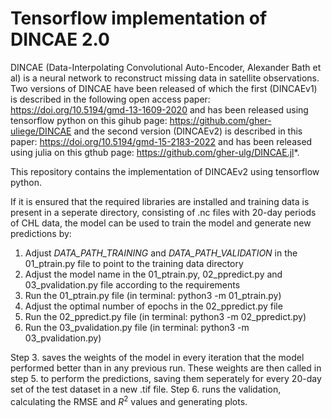 # Tensorflow implementation of DINCAE 2.0 


DINCAE (Data-Interpolating Convolutional Auto-Encoder, Alexander Bath et al) is a neural network to
reconstruct missing data in satellite observations. Two versions of DINCAE have been released of which the first (DINCAEv1) is described in the following open access paper: https://doi.org/10.5194/gmd-13-1609-2020 and has been released using tensorflow python on this gihub page: https://github.com/gher-uliege/DINCAE and the second version (DINCAEv2) is described in this paper: https://doi.org/10.5194/gmd-15-2183-2022 and has been released using julia on this gthub page: https://github.com/gher-ulg/DINCAE.jl*.

This repository contains the implementation of DINCAEv2 using tensorflow python.

If it is ensured that the required libraries are installed and training data is present in a seperate directory, consisting of .nc files with 20-day periods of CHL data, the model can be used to train the model and generate new predictions by:

1. Adjust *DATA_PATH_TRAINING* and *DATA_PATH_VALIDATION* in the 01_ptrain.py file to point to the training data directory
2. Adjust the model name in the 01_ptrain.py, 02_ppredict.py and 03_pvalidation.py file according to the requirements
3. Run the 01_ptrain.py file (in terminal: python3 -m 01_ptrain.py)
4. Adjust the optimal number of epochs in the 02_ppredict.py file
5. Run the 02_ppredict.py file (in terminal: python3 -m 02_ppredict.py)
6. Run the 03_pvalidation.py file (in terminal: python3 -m 03_pvalidation.py)

Step 3. saves the weights of the model in every iteration that the model performed better than in any previous run. These weights are then called in step 5. to perform the predictions, saving them seperately for every 20-day set of the test dataset in a new .tif file. Step 6. runs the validation, calculating the RMSE and $R^2$ values and generating plots. 